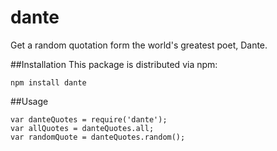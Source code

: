 # dante

Get a random quotation form the world's greatest poet, Dante.

##Installation
This package is distributed via npm:

```
npm install dante
```

##Usage
```
var danteQuotes = require('dante');
var allQuotes = danteQuotes.all;
var randomQuote = danteQuotes.random();
```